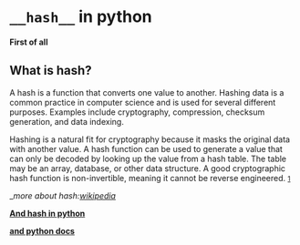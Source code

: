 # `__hash__` in python

**First of all**

## What is hash?

A hash is a function that converts one value to another. Hashing data is a common practice in computer science and is used for several different purposes. Examples include cryptography, compression, checksum generation, and data indexing.

Hashing is a natural fit for cryptography because it masks the original data with another value. A hash function can be used to generate a value that can only be decoded by looking up the value from a hash table. The table may be an array, database, or other data structure. A good cryptographic hash function is non-invertible, meaning it cannot be reverse engineered. <small>[1](https://techterms.com/definition/hash)</small>

__more about hash:[wikipedia](https://en.wikipedia.org/wiki/Hash_function)_


**[And hash in python](https://runestone.academy/runestone/books/published/pythonds/SortSearch/Hashing.html)**

**[and python  docs](https://docs.python.org/3.8/glossary.html#term-hashable)**


